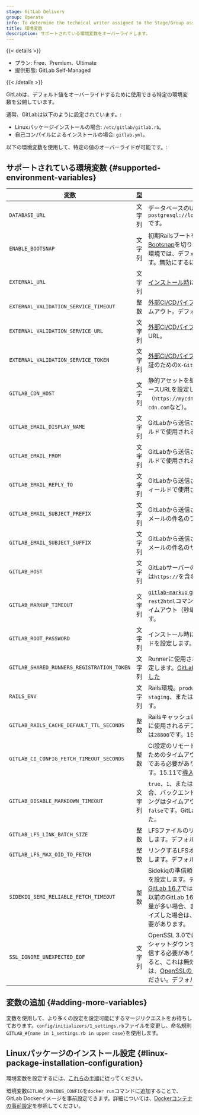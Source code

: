 ```yaml
---
stage: GitLab Delivery
group: Operate
info: To determine the technical writer assigned to the Stage/Group associated with this page, see https://handbook.gitlab.com/handbook/product/ux/technical-writing/#assignments
title: 環境変数
description: サポートされている環境変数をオーバーライドします。
---
```


{{< details >}}

- プラン: Free、Premium、Ultimate
- 提供形態: GitLab Self-Managed

{{< /details >}}

GitLabは、デフォルト値をオーバーライドするために使用できる特定の環境変数を公開しています。

通常、GitLabは以下のように設定されています。: 

- Linuxパッケージインストールの場合: `/etc/gitlab/gitlab.rb`。
- 自己コンパイルによるインストールの場合: `gitlab.yml`。

以下の環境変数を使用して、特定の値のオーバーライドが可能です。: 

## サポートされている環境変数 {#supported-environment-variables}

| 変数                                   | 型    | 説明 |
|--------------------------------------------|---------|-------------|
| `DATABASE_URL`                             | 文字列  | データベースのURL。形式は、`postgresql://localhost/blog_development`です。 |
| `ENABLE_BOOTSNAP`                          | 文字列  | 初期Railsブートを高速化するために、[Bootsnap](https://github.com/Shopify/bootsnap)を切り替えます。本番環境以外の環境では、デフォルトで有効になっています。無効にするには`0`に設定します。 |
| `EXTERNAL_URL`                             | 文字列  | [インストール時](https://docs.gitlab.com/omnibus/settings/configuration.html#specifying-the-external-url-at-the-time-of-installation)に外部URLを指定します。 |
| `EXTERNAL_VALIDATION_SERVICE_TIMEOUT`      | 整数 | [外部CI/CDパイプライン検証サービス](cicd/external_pipeline_validation.md)のタイムアウト。デフォルトは`5`です。 |
| `EXTERNAL_VALIDATION_SERVICE_URL`          | 文字列  | [外部CI/CDパイプライン検証サービス](cicd/external_pipeline_validation.md)のURL。 |
| `EXTERNAL_VALIDATION_SERVICE_TOKEN`        | 文字列  | [外部CI/CDパイプライン検証サービス](cicd/external_pipeline_validation.md)での認証のための`X-Gitlab-Token`。 |
| `GITLAB_CDN_HOST`                          | 文字列  | 静的アセットを処理するために、CDNのベースURLを設定します（`https://mycdnsubdomain.fictional-cdn.com`など）。 |
| `GITLAB_EMAIL_DISPLAY_NAME`                | 文字列  | GitLabから送信されるメールの**From**フィールドで使用される名前。 |
| `GITLAB_EMAIL_FROM`                        | 文字列  | GitLabから送信されるメールの**From**フィールドで使用されるメールアドレス。 |
| `GITLAB_EMAIL_REPLY_TO`                    | 文字列  | GitLabから送信されるメールの**Reply-To**フィールドで使用されるメールアドレス。 |
| `GITLAB_EMAIL_SUBJECT_PREFIX`              | 文字列  | GitLabから送信されるメールで使用されるメールの件名のプレフィックス。 |
| `GITLAB_EMAIL_SUBJECT_SUFFIX`              | 文字列  | GitLabから送信されるメールで使用されるメールの件名のサフィックス。 |
| `GITLAB_HOST`                              | 文字列  | GitLabサーバーの完全なURL（`http://`または`https://`を含む）。 |
| `GITLAB_MARKUP_TIMEOUT`                    | 文字列  | [`gitlab-markup` gem](https://gitlab.com/gitlab-org/gitlab-markup/)によって実行される`rest2html`コマンドと`pod2html`コマンドのタイムアウト（秒単位）。デフォルトは`10`です。 |
| `GITLAB_ROOT_PASSWORD`                     | 文字列  | インストール時に`root`ユーザーのパスワードを設定します。 |
| `GITLAB_SHARED_RUNNERS_REGISTRATION_TOKEN` | 文字列  | Runnerに使用される初期登録トークンを設定します。[GitLab 16.11で非推奨になりました](https://gitlab.com/gitlab-org/gitlab/-/merge_requests/148310)  |
| `RAILS_ENV`                                | 文字列  | Rails環境。`production`、`development`、`staging`、または`test`のいずれかになります。 |
| `GITLAB_RAILS_CACHE_DEFAULT_TTL_SECONDS`   | 整数 | Railsキャッシュに保存されているエントリに使用されるデフォルトのTTL。デフォルトは`28800`です。15.3で[導入](https://gitlab.com/gitlab-org/gitlab/-/merge_requests/95042)されました。 |
| `GITLAB_CI_CONFIG_FETCH_TIMEOUT_SECONDS`   | 整数 | CI設定のリモートインクルードを解決するためのタイムアウト（秒単位）。`0`～`60`の間である必要があります。デフォルトは`30`です。15.11で[導入](https://gitlab.com/gitlab-org/gitlab/-/merge_requests/116383)されました。 |
| `GITLAB_DISABLE_MARKDOWN_TIMEOUT`          | 文字列  | `true`、`1`、または`yes`に設定されている場合、バックエンドでのMarkdownレンダリングはタイムアウトしません。デフォルトは`false`です。GitLab 17.4で[導入](https://gitlab.com/gitlab-org/gitlab/-/merge_requests/163662)されました。 |
| `GITLAB_LFS_LINK_BATCH_SIZE`               | 整数 | LFSファイルのリンクのバッチサイズを設定します。デフォルトは`1000`です。 |
| `GITLAB_LFS_MAX_OID_TO_FETCH`              | 整数 | リンクするLFSオブジェクトの最大数を設定します。デフォルトは`100,000`です。 |
| `SIDEKIQ_SEMI_RELIABLE_FETCH_TIMEOUT`      | 整数 | Sidekiqの準信頼性フェッチのタイムアウトを設定します。デフォルトは`5`です。[以前のGitLab 16.7](https://gitlab.com/gitlab-org/gitlab/-/merge_requests/139583)では、デフォルトは`3`でした。以前のGitLab 16.6以前でRedis CPUの消費量が多い場合、またはこの変数をカスタマイズした場合は、この変数を`5`に更新する必要があります。 |
| `SSL_IGNORE_UNEXPECTED_EOF`                | 文字列  | OpenSSL 3.0では、サーバーがSSL接続をシャットダウンする前に、close_notifyを送信する必要があります。これを`true`に設定すると、これは無効になります。詳細については、[OpenSSLのドキュメント](https://docs.openssl.org/3.0/man3/SSL_CTX_set_options/#notes)を参照してください。デフォルトは`false`です。 |

## 変数の追加 {#adding-more-variables}

変数を使用して、より多くの設定を設定可能にするマージリクエストをお待ちしております。`config/initializers/1_settings.rb`ファイルを変更し、命名規則`GITLAB_#{name in 1_settings.rb in upper case}`を使用します。

## Linuxパッケージのインストール設定 {#linux-package-installation-configuration}

環境変数を設定するには、[これらの手順](https://docs.gitlab.com/omnibus/settings/environment-variables.html)に従ってください。

環境変数`GITLAB_OMNIBUS_CONFIG`を`docker run`コマンドに追加することで、GitLab Dockerイメージを事前設定できます。詳細については、[Dockerコンテナの事前設定](../install/docker/configuration.md#pre-configure-docker-container)を参照してください。
